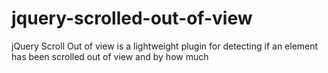 jquery-scrolled-out-of-view
===========================

jQuery Scroll Out of view is a lightweight plugin for detecting if an element has been scrolled out of view and by how much